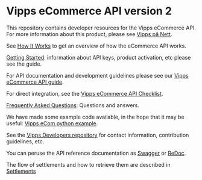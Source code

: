 # Vipps eCommerce API version 2

This repository contains developer resources for the Vipps eCommerce API.
For more information about this product, please see
[Vipps på Nett](https://www.vipps.no/produkter-og-tjenester/bedrift/ta-betalt-paa-nett/ta-betalt-paa-nett/).

See [How It Works](https://github.com/vippsas/vipps-ecom-api/blob/master/vipps-ecom-api-howitworks.md) to get an overview of how the eCommerce API works.

[Getting Started](https://github.com/vippsas/vipps-developers/blob/master/vipps-getting-started.md): information about API keys, product activation, etc please see the guide.

For API documentation and development guidelines please see our [Vipps eCommerce API guide](vipps-ecom-api.md).

For direct integration, see the [Vipps eCommerce API Checklist](vipps-ecom-api-checklist.md).

[Frequently Asked Questions](vipps-ecom-api-faq.md): Questions and answers.

We have made some example code available, in the hope that it may be useful:
[Vipps eCom python example](https://github.com/vippsas/vipps-developers/tree/master/code-examples/ecom_python_example).

See the [Vipps Developers repository](https://github.com/vippsas/vipps-developers) 
for
contact information,
contribution guidelines,
etc.

You can peruse the API reference documentation as [Swagger](https://vippsas.github.io/vipps-ecom-api/) or [ReDoc](https://vippsas.github.io/vipps-ecom-api/redoc.html).

The flow of settlements and how to retrieve them are described in [Settlements](https://github.com/vippsas/vipps-developers/tree/master/settlements)
